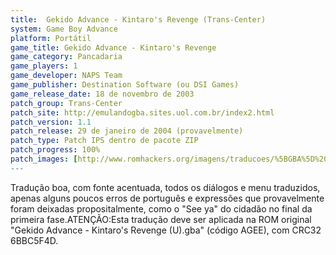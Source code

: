 ```yaml
---
title:  Gekido Advance - Kintaro's Revenge (Trans-Center)
system: Game Boy Advance
platform: Portátil
game_title: Gekido Advance - Kintaro's Revenge
game_category: Pancadaria
game_players: 1
game_developer: NAPS Team
game_publisher: Destination Software (ou DSI Games)
game_release_date: 18 de novembro de 2003
patch_group: Trans-Center
patch_site: http://emulandogba.sites.uol.com.br/index2.html
patch_version: 1.1
patch_release: 29 de janeiro de 2004 (provavelmente)
patch_type: Patch IPS dentro de pacote ZIP
patch_progress: 100%
patch_images: [http://www.romhackers.org/imagens/traducoes/%5BGBA%5D%20Gekido%20Advance%20-%20Kintaro's%20Revenge%20-%20Trans-Center%20-%201.png,http://www.romhackers.org/imagens/traducoes/%5BGBA%5D%20Gekido%20Advance%20-%20Kintaro's%20Revenge%20-%20Trans-Center%20-%202.png,http://www.romhackers.org/imagens/traducoes/%5BGBA%5D%20Gekido%20Advance%20-%20Kintaro's%20Revenge%20-%20Trans-Center%20-%203.png]
---
```

Tradução boa, com fonte acentuada, todos os diálogos e menu traduzidos, apenas alguns poucos erros de português e expressões que provavelmente foram deixadas propositalmente, como o "See ya" do cidadão no final da primeira fase.ATENÇÃO:Esta tradução deve ser aplicada na ROM original "Gekido Advance - Kintaro's Revenge (U).gba" (código AGEE), com CRC32 6BBC5F4D.